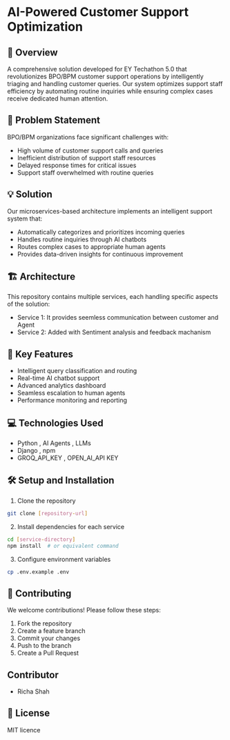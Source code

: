 # AI-Powered Customer Support Optimization

## 🎯 Overview
A comprehensive solution developed for EY Techathon 5.0 that revolutionizes BPO/BPM customer support operations by intelligently triaging and handling customer queries. Our system optimizes support staff efficiency by automating routine inquiries while ensuring complex cases receive dedicated human attention.

## 🌟 Problem Statement
BPO/BPM organizations face significant challenges with:
- High volume of customer support calls and queries
- Inefficient distribution of support staff resources
- Delayed response times for critical issues
- Support staff overwhelmed with routine queries

## 💡 Solution
Our microservices-based architecture implements an intelligent support system that:
- Automatically categorizes and prioritizes incoming queries
- Handles routine inquiries through AI chatbots
- Routes complex cases to appropriate human agents
- Provides data-driven insights for continuous improvement

## 🏗️ Architecture
This repository contains multiple services, each handling specific aspects of the solution:
- Service 1: It provides seemless communication between customer and Agent
- Service 2: Added with Sentiment analysis and feedback machanism


## 🚀 Key Features
- Intelligent query classification and routing
- Real-time AI chatbot support
- Advanced analytics dashboard
- Seamless escalation to human agents
- Performance monitoring and reporting

## 💻 Technologies Used
- Python , AI Agents , LLMs
- Django , npm
- GROQ_API_KEY , OPEN_AI_API KEY 

## 🛠️ Setup and Installation
1. Clone the repository
```bash
git clone [repository-url]
```

2. Install dependencies for each service
```bash
cd [service-directory]
npm install  # or equivalent command
```

3. Configure environment variables
```bash
cp .env.example .env
```

## 🤝 Contributing
We welcome contributions! Please follow these steps:
1. Fork the repository
2. Create a feature branch
3. Commit your changes
4. Push to the branch
5. Create a Pull Request

## Contributor 
- Richa Shah

## 📄 License
MIT licence

